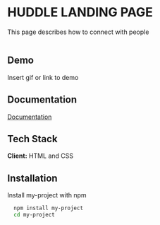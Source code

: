 
# HUDDLE LANDING PAGE

This page describes how to connect with people

```
```


## Demo

Insert gif or link to demo

  
## Documentation

[Documentation](https://linktodocumentation)

  
## Tech Stack

**Client:**  HTML and CSS


  
## Installation

Install my-project with npm

```bash
  npm install my-project
  cd my-project
```
    
